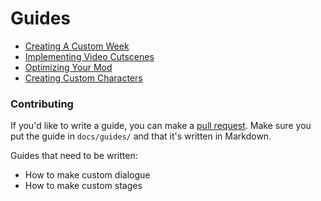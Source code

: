 # Guides
- [Creating A Custom Week]({{site.url}}guides/weeks)
- [Implementing Video Cutscenes]({{site.url}}guides/mp4cutscenes)
- [Optimizing Your Mod]({{site.url}}guides/optimization)
- [Creating Custom Characters]({{site.url}}guides/characters)  
### Contributing
If you'd like to write a guide, you can make a [pull request](https://github.com/KadeDev/Kade-Engine/pulls). Make sure you put the guide in `docs/guides/` and that it's written in Markdown.

Guides that need to be written:
- How to make custom dialogue
- How to make custom stages
